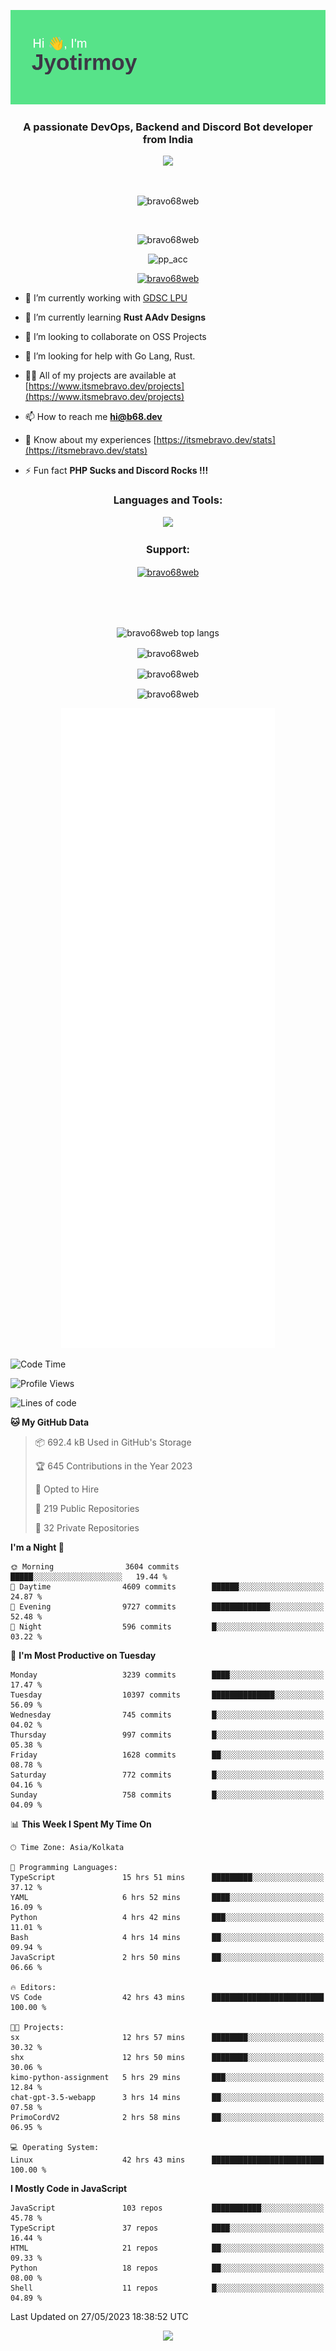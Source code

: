 <p align="center"><img src="header.png"></p>
<h3 align="center">A passionate DevOps, Backend and Discord Bot developer from India</h3>

<p align="center"><a href="https://discord.com/users/457039372009865226"><img src="https://lanyard-profile-readme.vercel.app/api/457039372009865226"></a></p>
                           
<br>
<p align="center"> <img src="https://komarev.com/ghpvc/?username=bravo68web&label=Profile%20views&color=0e75b6&style=flat" alt="bravo68web" /> </p>
<br>


<p align="center"><img src="https://github-profile-trophy.vercel.app/?username=bravo68web&theme=discord&column=3&row=2" alt="bravo68web" /> </p>
<p align="center"><img src="https://osu-embed.b68dev.xyz/pp_acc" alt="pp_acc" /> </p>

<p align="center"> <a href="https://twitter.com/bravo68web" target="blank"><img src="https://img.shields.io/twitter/follow/bravo68web?logo=twitter&style=for-the-badge" alt="bravo68web" /></a> </p>

- 🔭 I’m currently working with [GDSC LPU](https://gdsclpu.live/)

- 🌱 I’m currently learning **Rust AAdv Designs**

- 👯 I’m looking to collaborate on OSS Projects

- 🤝 I’m looking for help with Go Lang, Rust.

- 👨‍💻 All of my projects are available at [https://www.itsmebravo.dev/projects](https://www.itsmebravo.dev/projects)

<!-- - 💬 Ask me about **DF Techs** -->

- 📫 How to reach me **hi@b68.dev**

- 📄 Know about my experiences [https://itsmebravo.dev/stats](https://itsmebravo.dev/stats)

- ⚡ Fun fact **PHP Sucks and Discord Rocks !!!**

<h3 align="center">Languages and Tools:</h3>
<p align="center"> 
<img src="https://skillicons.dev/icons?i=aws,bash,c,cs,cpp,cloudflare,css,dart,devto,discord,bots,docker,electron,ember,emotion,express,fastapi,figma,firebase,flask,gcp,git,github,githubactions,go,gitlab,graphql,heroku,html,ai,ipfs,js,jest,linux,md,mastodon,mongodb,neovim,netlify,nextjs,nginx,nodejs,postgres,postman,powershell,py,react,redis,regex,replit,rocket,rust,sqlite,mysql,stackoverflow,styledcomponents,supabase,sentry,solidity,svg,tailwind,tauri,twitter,ts,unity,v,vercel,vim,vite,wasm,webpack,workers&perline=8&theme=dark" />
</p>

<h3 align="center">Support:</h3>
<p align="center"><a href="https://www.buymeacoffee.com/bravo68web"> <img align="center" src="https://cdn.buymeacoffee.com/buttons/v2/default-yellow.png" height="50" width="210" alt="bravo68web" /></a></p><br><br>
<br>

<p align="center"> <img align="center" src="https://github-readme-stats-sync.vercel.app/api/top-langs?username=bravo68web&count_private=true&show_icons=true&theme=radical&border_radius=10&&langs_count=10&layout=compact" alt="bravo68web top langs" /></p>

<p align="center"> <img align="center" src="https://github-readme-stats-sync.vercel.app/api?username=bravo68web&count_private=true&show_icons=true&theme=radical&border_radius=10" alt="bravo68web" /></p>

<p align="center"> <img align="center" src="https://github-readme-streak-stats.herokuapp.com?user=bravo68web&theme=dracula&hide_border=true" alt="bravo68web" /></p>

<p align="center"> <img align="center" src="https://github-readme-stats-sync.vercel.app/api/wakatime?username=bravo68web&count_private=true&show_icons=true&theme=aura_dark&border_radius=10&&langs_count=10&layout=compact&range=last_7_days" alt="bravo68web" /></p>

<p align="center"><img src="https://raw.githubusercontent.com/BRAVO68WEB/BRAVO68WEB/master/github-metrics.svg"></p>

<!--START_SECTION:waka-->
![Code Time](http://img.shields.io/badge/Code%20Time-4%2C783%20hrs%2046%20mins-blue)

![Profile Views](http://img.shields.io/badge/Profile%20Views-37-blue)

![Lines of code](https://img.shields.io/badge/From%20Hello%20World%20I%27ve%20Written-58.1%20million%20lines%20of%20code-blue)

**🐱 My GitHub Data** 

> 📦 692.4 kB Used in GitHub's Storage 
 > 
> 🏆 645 Contributions in the Year 2023
 > 
> 💼 Opted to Hire
 > 
> 📜 219 Public Repositories 
 > 
> 🔑 32 Private Repositories 
 > 
**I'm a Night 🦉** 

```text
🌞 Morning                3604 commits        █████░░░░░░░░░░░░░░░░░░░░   19.44 % 
🌆 Daytime                4609 commits        ██████░░░░░░░░░░░░░░░░░░░   24.87 % 
🌃 Evening                9727 commits        █████████████░░░░░░░░░░░░   52.48 % 
🌙 Night                  596 commits         █░░░░░░░░░░░░░░░░░░░░░░░░   03.22 % 
```
📅 **I'm Most Productive on Tuesday** 

```text
Monday                   3239 commits        ████░░░░░░░░░░░░░░░░░░░░░   17.47 % 
Tuesday                  10397 commits       ██████████████░░░░░░░░░░░   56.09 % 
Wednesday                745 commits         █░░░░░░░░░░░░░░░░░░░░░░░░   04.02 % 
Thursday                 997 commits         █░░░░░░░░░░░░░░░░░░░░░░░░   05.38 % 
Friday                   1628 commits        ██░░░░░░░░░░░░░░░░░░░░░░░   08.78 % 
Saturday                 772 commits         █░░░░░░░░░░░░░░░░░░░░░░░░   04.16 % 
Sunday                   758 commits         █░░░░░░░░░░░░░░░░░░░░░░░░   04.09 % 
```


📊 **This Week I Spent My Time On** 

```text
🕑︎ Time Zone: Asia/Kolkata

💬 Programming Languages: 
TypeScript               15 hrs 51 mins      █████████░░░░░░░░░░░░░░░░   37.12 % 
YAML                     6 hrs 52 mins       ████░░░░░░░░░░░░░░░░░░░░░   16.09 % 
Python                   4 hrs 42 mins       ███░░░░░░░░░░░░░░░░░░░░░░   11.01 % 
Bash                     4 hrs 14 mins       ██░░░░░░░░░░░░░░░░░░░░░░░   09.94 % 
JavaScript               2 hrs 50 mins       ██░░░░░░░░░░░░░░░░░░░░░░░   06.66 % 

🔥 Editors: 
VS Code                  42 hrs 43 mins      █████████████████████████   100.00 % 

🐱‍💻 Projects: 
sx                       12 hrs 57 mins      ████████░░░░░░░░░░░░░░░░░   30.32 % 
shx                      12 hrs 50 mins      ████████░░░░░░░░░░░░░░░░░   30.06 % 
kimo-python-assignment   5 hrs 29 mins       ███░░░░░░░░░░░░░░░░░░░░░░   12.84 % 
chat-gpt-3.5-webapp      3 hrs 14 mins       ██░░░░░░░░░░░░░░░░░░░░░░░   07.58 % 
PrimoCordV2              2 hrs 58 mins       ██░░░░░░░░░░░░░░░░░░░░░░░   06.95 % 

💻 Operating System: 
Linux                    42 hrs 43 mins      █████████████████████████   100.00 % 
```

**I Mostly Code in JavaScript** 

```text
JavaScript               103 repos           ███████████░░░░░░░░░░░░░░   45.78 % 
TypeScript               37 repos            ████░░░░░░░░░░░░░░░░░░░░░   16.44 % 
HTML                     21 repos            ██░░░░░░░░░░░░░░░░░░░░░░░   09.33 % 
Python                   18 repos            ██░░░░░░░░░░░░░░░░░░░░░░░   08.00 % 
Shell                    11 repos            █░░░░░░░░░░░░░░░░░░░░░░░░   04.89 % 
```




 Last Updated on 27/05/2023 18:38:52 UTC
<!--END_SECTION:waka-->

<p align="center"><img src="https://bravo68web.me/images/header_.png"></p>


